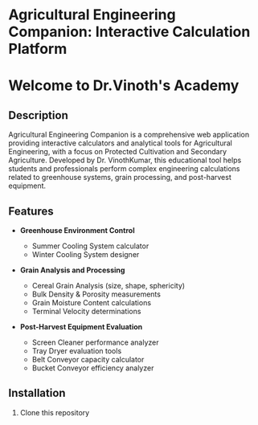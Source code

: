 # Agricultural Engineering Companion: Interactive Calculation Platform
# Welcome to Dr.Vinoth's Academy
## Description

Agricultural Engineering Companion is a comprehensive web application providing interactive calculators and analytical tools for Agricultural Engineering, with a focus on Protected Cultivation and Secondary Agriculture. Developed by Dr. VinothKumar, this educational tool helps students and professionals perform complex engineering calculations related to greenhouse systems, grain processing, and post-harvest equipment.

## Features

- **Greenhouse Environment Control**
  - Summer Cooling System calculator
  - Winter Cooling System designer

- **Grain Analysis and Processing**
  - Cereal Grain Analysis (size, shape, sphericity)
  - Bulk Density & Porosity measurements
  - Grain Moisture Content calculations
  - Terminal Velocity determinations

- **Post-Harvest Equipment Evaluation**
  - Screen Cleaner performance analyzer
  - Tray Dryer evaluation tools
  - Belt Conveyor capacity calculator
  - Bucket Conveyor efficiency analyzer

## Installation

1. Clone this repository
